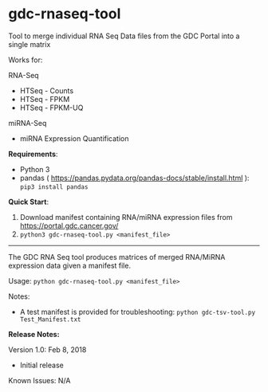 # gdc-rnaseq-tool
Tool to merge individual RNA Seq Data files from the GDC Portal into a single matrix

Works for:

RNA-Seq
- HTSeq - Counts
- HTSeq - FPKM
- HTSeq - FPKM-UQ

miRNA-Seq
- miRNA Expression Quantification

__Requirements__:

- Python 3
- pandas ( https://pandas.pydata.org/pandas-docs/stable/install.html ): `pip3 install pandas`

__Quick Start__:

1. Download manifest containing RNA/miRNA expression files from https://portal.gdc.cancer.gov/
2. `python3 gdc-rnaseq-tool.py <manifest_file>`
---

The GDC RNA Seq tool produces matrices of merged RNA/MiRNA expression data given a manifest file.

Usage: `python gdc-rnaseq-tool.py <manifest_file>`

Notes:
* A test manifest is provided for troubleshooting:  `python gdc-tsv-tool.py Test_Manifest.txt`

**Release Notes:**

Version 1.0: Feb 8, 2018

* Initial release

Known Issues:
N/A
